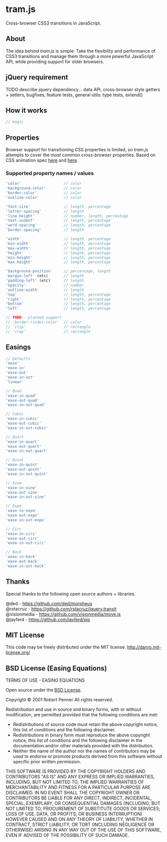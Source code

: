 # tram.js

Cross-browser CSS3 transitions in JavaScript.

## About

The idea behind *tram.js* is simple: Take the flexibility and performance of CSS3 transitions and manage them through a more powerful JavaScript API, while providing support for older browsers.

## jQuery requirement

TODO describe jquery dependency... data API, cross-browser style getters + setters, bugfixes, feature tests, general utils: type tests, extend()

## How it works

```js
// magic
```

## Properties

Browser support for transitioning CSS properties is limited, so *tram.js* attempts to cover the most common *cross-browser* properties. Based on CSS animation spec [here][1] and [here][2].

### Supported property names / values

```js
'color'                   // color
'background-color'        // color
'border-color'            // color
'outline-color'           // color

'font-size'               // length, percentage
'letter-spacing'          // length
'line-height'             // number, length, percentage
'text-indent'             // length, percentage
'word-spacing'            // length, percentage
'border-spacing'          // length

'width'                   // length, percentage
'min-width'               // length, percentage
'max-width'               // length, percentage
'height'                  // length, percentage
'min-height'              // length, percentage
'max-height'              // length, percentage

'background-position'     // percentage, length
'margin-left' (etc)       // length
'padding-left' (etc)      // length
'opacity'                 // number
'outline-width'           // length
'top'                     // length, percentage
'right'                   // length, percentage
'bottom'                  // length, percentage
'left'                    // length, percentage

// TODO - planned support
// 'border-(side)-color'  // color
// 'clip'                 // rectangle
// 'crop'                 // rectangle
```

[1]: http://oli.jp/2010/css-animatable-properties/ "oli.jp"
[2]: http://www.w3.org/TR/css3-transitions/#properties-from-css- "w3.org"

## Easings

```js
// Defaults
'ease'
'ease-in'
'ease-out'
'ease-in-out'
'linear'

// Quad
'ease-in-quad'
'ease-out-quad'
'ease-in-out-quad'

// Cubic
'ease-in-cubic'
'ease-out-cubic'
'ease-in-out-cubic'

// Quart
'ease-in-quart'
'ease-out-quart'
'ease-in-out-quart'

// Quint
'ease-in-quint'
'ease-out-quint'
'ease-in-out-quint'

// Sine
'ease-in-sine'
'ease-out-sine'
'ease-in-out-sine'

// Expo
'ease-in-expo'
'ease-out-expo'
'ease-in-out-expo'

// Circ
'ease-in-circ'
'ease-out-circ'
'ease-in-out-circ'

// Back
'ease-in-back'
'ease-out-back'
'ease-in-out-back'
```

## Thanks

Special thanks to the following open source authors + libraries.

@ded - https://github.com/ded/morpheus  
@rstacruz - https://github.com/rstacruz/jquery.transit  
@visionmedia - https://github.com/visionmedia/move.js  
@jayferd - https://github.com/jayferd/pjs

## MIT License 

This code may be freely distributed under the MIT license.
http://danro.mit-license.org/

## BSD License (Easing Equations)

TERMS OF USE - EASING EQUATIONS

Open source under the [BSD License](http://www.opensource.org/licenses/bsd-license.php).

Copyright © 2001 Robert Penner
All rights reserved.

Redistribution and use in source and binary forms, with or without modification, are permitted provided that the following conditions are met:

* Redistributions of source code must retain the above copyright notice, this list of conditions and the following disclaimer.
* Redistributions in binary form must reproduce the above copyright notice, this list of conditions and the following disclaimer in the documentation and/or other materials provided with the distribution.
* Neither the name of the author nor the names of contributors may be used to endorse or promote products derived from this software without specific prior written permission.

THIS SOFTWARE IS PROVIDED BY THE COPYRIGHT HOLDERS AND CONTRIBUTORS "AS IS" AND ANY EXPRESS OR IMPLIED WARRANTIES, INCLUDING, BUT NOT LIMITED TO, THE IMPLIED WARRANTIES OF MERCHANTABILITY AND FITNESS FOR A PARTICULAR PURPOSE ARE DISCLAIMED. IN NO EVENT SHALL THE COPYRIGHT OWNER OR CONTRIBUTORS BE LIABLE FOR ANY DIRECT, INDIRECT, INCIDENTAL, SPECIAL, EXEMPLARY, OR CONSEQUENTIAL DAMAGES (INCLUDING, BUT NOT LIMITED TO, PROCUREMENT OF SUBSTITUTE GOODS OR SERVICES; LOSS OF USE, DATA, OR PROFITS; OR BUSINESS INTERRUPTION) HOWEVER CAUSED AND ON ANY THEORY OF LIABILITY, WHETHER IN CONTRACT, STRICT LIABILITY, OR TORT (INCLUDING NEGLIGENCE OR OTHERWISE) ARISING IN ANY WAY OUT OF THE USE OF THIS SOFTWARE, EVEN IF ADVISED OF THE POSSIBILITY OF SUCH DAMAGE.
